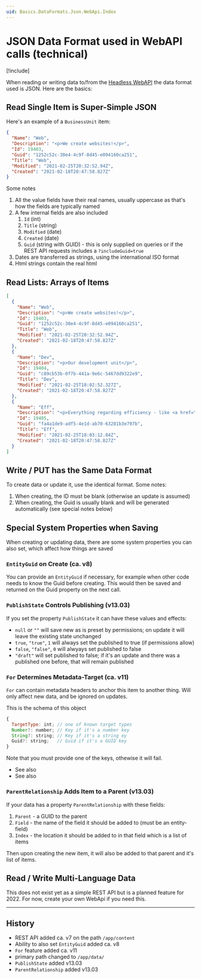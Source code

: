```yaml
---
uid: Basics.DataFormats.Json.WebApi.Index
---
```


# JSON Data Format used in WebAPI calls (technical)

[!include[](~/pages/basics/stack/_shared-float-summary.md)]
<style>.context-box-summary .format-json-headless { visibility: visible; } </style>

When reading or writing data to/from the [Headless WebAPI](xref:WebApi.Headless.Index) the data format used is JSON. Here are the basics:

## Read Single Item is Super-Simple JSON

Here's an example of a `BusinessUnit` item:

```json
{
  "Name": "Web",
  "Description": "<p>We create websites!</p>",
  "Id": 19403,
  "Guid": "1252c52c-30e4-4c9f-8d45-e094160ca251",
  "Title": "Web",
  "Modified": "2021-02-25T20:32:52.94Z",
  "Created": "2021-02-18T20:47:58.827Z"
}
```

Some notes

1. All the value fields have their real names, usually uppercase as that's how the fields are typically named
1. A few internal fields are also included
    1. `Id` (int)
    1. `Title` (string)
    1. `Modified` (date)
    1. `Created` (date)
    1. `Guid` (string with GUID) - this is only supplied on queries or if the REST API requests includes a `?includeGuid=true`
1. Dates are transferred as strings, using the international ISO format
1. Html strings contain the real html

## Read Lists: Arrays of Items

```json
[
  {
    "Name": "Web",
    "Description": "<p>We create websites!</p>",
    "Id": 19403,
    "Guid": "1252c52c-30e4-4c9f-8d45-e094160ca251",
    "Title": "Web",
    "Modified": "2021-02-25T20:32:52.94Z",
    "Created": "2021-02-18T20:47:58.827Z"
  },
  {
    "Name": "Dev",
    "Description": "<p>Our development unit</p>",
    "Id": 19404,
    "Guid": "c89cb53b-0f7b-441a-9e6c-5467dd9322e9",
    "Title": "Dev",
    "Modified": "2021-02-25T18:02:52.327Z",
    "Created": "2021-02-18T20:47:58.827Z"
  },
  {
    "Name": "Eff",
    "Description": "<p>Everything regarding efficiency - like <a href=\"https://sphosting.ch\" target=\"_blank\" rel=\"noopener\">SharePoint</a>, Word &amp; Excel automation, <a href=\"https://azing.org\" target=\"_blank\" rel=\"noopener\">azing.org</a></p>",
    "Id": 19405,
    "Guid": "fa4a1de9-adf5-4e1d-ab70-63281b3e797b",
    "Title": "Eff",
    "Modified": "2021-02-25T18:03:12.84Z",
    "Created": "2021-02-18T20:47:58.827Z"
  }
]
```

## Write / PUT has the Same Data Format

To create data or update it, use the identical format. Some notes:

1. When creating, the ID must be blank (otherwise an update is assumed)
1. When creating, the Guid is usually blank and will be generated automatically (see special notes below)



## Special System Properties when Saving

When creating or updating data, there are some system properties you can also set, which affect how things are saved

### `EntityGuid` on Create (ca. v8)

You can provide an `EntityGuid` if necessary, for example when other code needs to know the Guid before creating. 
This would then be saved and returned on the Guid property on the next call.


### `PublishState` Controls Publishing (v13.03)

If you set the property `PublishState` it can have these values and effects:

* `null` or `""` will save new as is preset by permissions; on update it will leave the existing state unchanged
* `true`, `"true"`, `1` will always set the published to true (if permissions allow)
* `false`, `"false"`, `0` will alwyays set published to false
* `"draft"` will set published to false; if it's an update and there was a published one before, that will remain published


### `For` Determines Metadata-Target (ca. v11)

`For` can contain metadata headers to anchor this item to another thing. Will only affect new data, and be ignored on updates. 

This is the schema of this object

```js
{
  TargetType: int; // one of known target types
  Number?: number; // Key if it's a number key
  String?: string; // Key if it's a string ey
  Guid?: string;   // Guid if it's a GUID key
}
```

Note that you must provide one of the keys, othewise it will fail. 

* See also [](xref:Basics.Metadata.TargetTypes)
* See also [](xref:Api.Js.InPage.SxcData)


### `ParentRelationship` Adds Item to a Parent (v13.03)

If your data has a property `ParentRelationship` with these fields:

1. `Parent` - a GUID to the parent
1. `Field` - the name of the field it should be added to (must be an entity-field)
1. `Index` - the location it should be added to in that field which is a list of items

Then upon creating the new item, it will also be added to that parent and it's list of items. 


## Read / Write Multi-Language Data

This does not exist yet as a simple REST API but is a planned feature for 2022. For now, create your own WebApi if you need this.

---

## History

* REST API added ca. v7 on the path `/app/content`
* Ability to also set `EntityGuid` added ca. v8
* `For` feature added ca. v11
* primary path changed to `/app/data/`
* `PublishState` added v13.03
* `ParentRelationship` added v13.03